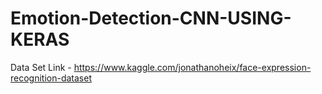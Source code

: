 # Emotion-Detection-CNN-USING-KERAS

Data Set Link - https://www.kaggle.com/jonathanoheix/face-expression-recognition-dataset
